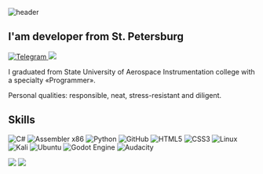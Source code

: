 ![header](https://capsule-render.vercel.app/api?type=waving&color=gradient&height=256&section=header&text=Hi!%20&fontSize=54&animation=fadeIn&fontAlignY=30&fontAlign=35&desc=I'm%20Chinovnikov%20Andrey&descSize=45&descAlignY=55&descAlign=55)

## I'am developer from St. Petersburg

<p>
    <a href="https://t.me/AnDrOnGeE">
        <img src="https://img.shields.io/badge/telegram-1188C3.svg?style=for-the-badge&logo=telegram&logoColor=white" alt="Telegram"/>
    </a>
  <a href="zombi113377@gmail.com">
        <img src="https://img.shields.io/badge/Gmail-D14836?style=for-the-badge&logo=gmail&logoColor=white"/>
    </a>
</p>

I graduated from State University of Aerospace Instrumentation college with a specialty «Programmer».

Personal qualities: responsible, neat, stress-resistant and diligent.

## Skills

![C#](https://img.shields.io/badge/c%23-%23239120.svg?style=for-the-badge&logo=c-sharp&logoColor=white)
![Assembler x86](https://img.shields.io/badge/Assemblerx86%20-1793D1?logo=arch-linux&logoColor=fff&style=for-the-badge)
![Python](https://img.shields.io/badge/python-3670A0?style=for-the-badge&logo=python&logoColor=ffdd54)
![GitHub](https://img.shields.io/badge/github-%23121011.svg?style=for-the-badge&logo=github&logoColor=white)
![HTML5](https://img.shields.io/badge/html5-%23E34F26.svg?style=for-the-badge&logo=html5&logoColor=white)
![CSS3](https://img.shields.io/badge/css3-%231572B6.svg?style=for-the-badge&logo=css3&logoColor=white)
![Linux](https://img.shields.io/badge/Linux-FCC624?style=for-the-badge&logo=linux&logoColor=black)
![Kali](https://img.shields.io/badge/Kali-268BEE?style=for-the-badge&logo=kalilinux&logoColor=white)
![Ubuntu](https://img.shields.io/badge/Ubuntu-E95420?style=for-the-badge&logo=ubuntu&logoColor=white)
![Godot Engine](https://img.shields.io/badge/GODOT-%23FFFFFF.svg?style=for-the-badge&logo=godot-engine)
![Audacity](https://img.shields.io/badge/Audacity-0000CC?style=for-the-badge&logo=audacity&logoColor=white)

<picture>
  <source
    srcset="https://github-readme-stats.vercel.app/api?username=DrOnGeE&show_icons=true&theme=midnight-purple"
    media="(prefers-color-scheme: dark)"
  />
  <source
    srcset="https://github-readme-stats.vercel.app/api?username=DrOnGeE&show_icons=true"
    media="(prefers-color-scheme: light), (prefers-color-scheme: no-preference)"
  />
  <img src="https://github-readme-stats.vercel.app/api?username=DrOnGeE&show_icons=true" />

</picture>
<picture>
  <source
    srcset="https://github-readme-stats.vercel.app/api/pin/?username=DrOnGeE&repo=DeadPixel&show_icons=true&theme=midnight-purple&show_owner=true&size_weight=0.5"
    media="(prefers-color-scheme: dark)"
  />
  <source
    srcset="https://github-readme-stats.vercel.app/api?username=DrOnGeE&show_icons=true"
    media="(prefers-color-scheme: light), (prefers-color-scheme: no-preference)"
  />
  <img src="https://github-readme-stats.vercel.app/api?username=DrOnGeE&show_icons=true" />

</picture>

##
